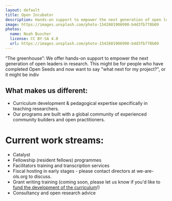 ```yaml
---
layout: default
title: Open Incubator
description: Hands-on support to empower the next generation of open leaders in research.
image: https://images.unsplash.com/photo-1542601906990-b4d3fb778b09
photos:
  name: Noah Buscher
  license: CC BY-SA 4.0
  url: https://images.unsplash.com/photo-1542601906990-b4d3fb778b09
---
```


<!-- <h1><figure class="image is-32x32"><img src="{% link images/three-pillars-icons/open-incubator-icon.png %}"></figure>Open incubator</h1> -->

“The greenhouse”: We offer hands-on support to empower the next generation of open leaders in research. 
This might be for people who have completed Open Seeds and now want to say "what next for my project?", or it might be indiv

## What makes us different:
- Curriculum development & pedagogical expertise specifically in teaching researchers.
- Our programs are built with a global community of experienced community builders and open practitioners.

# Current work streams:
- Catalyst
- Fellowship (resident fellows) programmes 
- Facilitators training and transcription services
- Fiscal hosting in early stages - please contact directors at we-are-ols.org to discuss. 
- Grant writing training (coming soon, please let us know if you'd like to [fund the development of the curriculum](https://numfocus.github.io/disc-unconference-2023-projects/en/hidden-curriculum.html)!)
- Consultancy and open research advice
